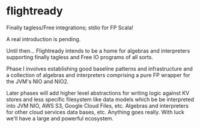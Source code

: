 # flightready
Finally tagless/Free integrations; stdio for FP Scala!

A real introduction is pending.

Until then...
Flightready intends to be a home for algebras and interpreters supporting finally tagless and Free IO programs of all sorts.

Phase I involves establishing good baseline patterns and infrastructure and a collection of algebras and interpreters comprising a pure FP wrapper for the JVM's NIO and NIO2.

Later phases will add higher level abstractions for writing logic against KV stores and less specific filesystem like data models which be be interpreted into JVM NIO, AWS S3, Google Cloud Files, etc. Algebras and interpreters for other cloud services data bases, etc. Anything goes really. With luck we'll have a large and powerful ecosystem.
